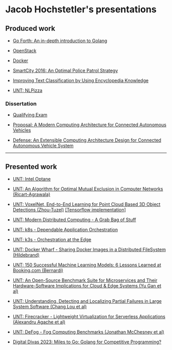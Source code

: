 Jacob Hochstetler's presentations
================================

## Produced work

* [Go Forth: An in-depth introduction to Golang](https://go-talks.appspot.com/github.com/jh125486/presentations/golang/intro.slide)

* [OpenStack](https://go-talks.appspot.com/github.com/jh125486/presentations/openstack/openstack.slide)

* [Docker](https://github.com/jh125486/presentations/raw/master/Docker_Overview.pptx)

* [SmartCity 2016: An Optimal Police Patrol Strategy](https://go-talks.appspot.com/github.com/jh125486/presentations/conferences/smartcity_2016/optimal_police_patrol_strategy.slide)

* [Improving Text Classification by Using Encyclopedia Knowledge](https://go-talks.appspot.com/github.com/jh125486/presentations/UNT/CSCE5200.slide)

* [UNT: NLPizza](https://go-talks.appspot.com/github.com/jh125486/presentations/UNT/NLPizza.slide)


### Dissertation

* [Qualifying Exam](https://go-talks.appspot.com/github.com/jh125486/presentations/UNT/QualifyingExam.slide)

* [Proposal: A Modern Computing Architecture for Connected Autonomous Vehicles](https://go-talks.appspot.com/github.com/jh125486/presentations/dissertation/proposal/main.slide)

* [Defense: An Extensible Computing Architecture Design for Connected Autonomous Vehicle System](https://go-talks.appspot.com/github.com/jh125486/presentations/dissertation/Defense/main.slide)
***

## Presented work

* [UNT: Intel Optane](https://go-talks.appspot.com/github.com/jh125486/presentations/UNT/optane/optane.slide)

* [UNT: An Algorithm for Optimal Mutual Exclusion in Computer Networks (Ricart-Agrawala)](https://go-talks.appspot.com/github.com/jh125486/presentations/UNT/ricart.slide)

* [UNT: VoxelNet, End-to-End Learning for Point Cloud Based 3D Object Detections (Zhou-Tuzel)](https://go-talks.appspot.com/github.com/jh125486/presentations/UNT/VoxelNet.slide) [[Tensorflow implementation]](https://github.com/jeasinema/VoxelNet-tensorflow)

* [UNT: Modern Distributed Computing - A Grab Bag of Stuff](https://go-talks.appspot.com/github.com/jh125486/presentations/UNT/CSCE6640.slide)

* [UNT: k8s - Dependable Application Orchestration
](https://go-talks.appspot.com/github.com/jh125486/presentations/UNT/k8s.slide)

* [UNT: k3s - Orchestration at the Edge
](https://go-talks.appspot.com/github.com/jh125486/presentations/UNT/k3s.slide)

* [UNT: Docker Wharf - Sharing Docker Images in a Distributed FileSystem (Hildebrand)](https://github.com/jh125486/presentations/raw/master/UNT/Docker_Wharf.pptx)

* [UNT: 150 Successful Machine Learning Models: 6 Lessons Learned at Booking.com (Bernardi)](https://go-talks.appspot.com/github.com/jh125486/presentations/UNT/Booking.com.slide)

* [UNT: An Open-Source Benchmark Suite for Microservices and Their Hardware-Software Implications for Cloud & Edge Systems (Yu Gan et al)](https://go-talks.appspot.com/github.com/jh125486/presentations/UNT/DeathStarBench.slide)

* [UNT: Understanding, Detecting and Localizing Partial Failures in Large System Software (Chang Lou et al)](https://go-talks.appspot.com/github.com/jh125486/presentations/UNT/LocalizingPartialFailures.slide)

* [UNT: Firecracker - Lightweight Virtualization for Serverless Applications (Alexandru Agache et al)](https://go-talks.appspot.com/github.com/jh125486/presentations/UNT/Firecracker.slide)

* [UNT: DeFog - Fog Computing Benchmarks
 (Jonathan McChesney et al)](https://go-talks.appspot.com/github.com/jh125486/presentations/UNT/DeFog.slide)

* [Digital Divas 2023: Miles to Go: Golang for Competitive Programming?](https://go-talks.appspot.com/github.com/jh125486/presentations/golang/digital_divas-2023.slide)

